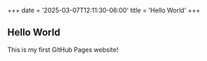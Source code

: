 +++
date = '2025-03-07T12:11:30-06:00'
title = 'Hello World'
+++
## Hello World

This is my first GitHub Pages website!
